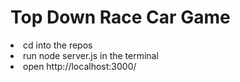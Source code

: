 <h1>Top Down Race Car Game</h1>
<li>cd into the repos</li>
<li>run node server.js in the terminal</li>
<li>open http://localhost:3000/</li>
